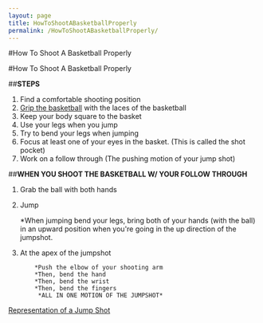 ```yaml
---
layout: page
title: HowToShootABasketballProperly
permalink: /HowToShootABasketballProperly/
--- 
```


#How To Shoot A Basketball Properly

#How To Shoot A Basketball Properly

##**STEPS**
1. Find a comfortable shooting position
2. [Grip the basketball]( https://thumbs.dreamstime.com/z/two-hands-holding-basketball-over-white-background-49182296.jpg) with the laces of the basketball
3. Keep your body square to the basket
4. Use your legs when you jump
5. Try to bend your legs when jumping
6. Focus at least one of your eyes in the basket. (This is called the shot pocket)
7. Work on a follow through (The pushing motion of your jump shot)

##**WHEN YOU SHOOT THE BASKETBALL W/ YOUR FOLLOW THROUGH**
1. Grab the ball with both hands
2. Jump

	*When jumping bend your legs, bring both of your hands (with the ball) in an upward position when you're going in the up direction of the jumpshot.

3. At the apex of the jumpshot
		   
		   *Push the elbow of your shooting arm
		   *Then, bend the hand
		   *Then, bend the wrist  
		   *Then, bend the fingers 
	    	*ALL IN ONE MOTION OF THE JUMPSHOT*
[Representation of a Jump Shot](http://4.bp.blogspot.com/-h3LCrgcqL3Y/VX-eMqO_iiI/AAAAAAAAAAs/wldJifLs70c/s1600/curry-jump%2Bshot%2B2%2Bpaint.jpg)

 
